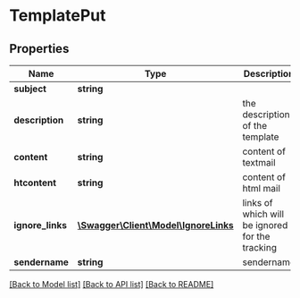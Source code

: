 # TemplatePut

## Properties
Name | Type | Description | Notes
------------ | ------------- | ------------- | -------------
**subject** | **string** |  | 
**description** | **string** | the description of the template | 
**content** | **string** | content of textmail | 
**htcontent** | **string** | content of html mail | 
**ignore_links** | [**\Swagger\Client\Model\IgnoreLinks**](IgnoreLinks.md) | links of which will be ignored for the tracking | [optional] 
**sendername** | **string** | sendername | [optional] 

[[Back to Model list]](../README.md#documentation-for-models) [[Back to API list]](../README.md#documentation-for-api-endpoints) [[Back to README]](../README.md)


